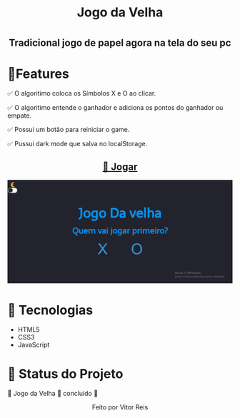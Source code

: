 
<h1 align="center" >Jogo da Velha<h1>
<h2 align="center">Tradicional jogo de papel agora na tela do seu pc</h2>
<h1 > 🚀Features</h1>
<p>✅ O algoritimo coloca os Símbolos X e O ao clicar.</p>
<p>✅ O algoritimo entende o ganhador e adiciona os pontos do ganhador ou empate.</p>
<p>✅ Possui um botão para reiniciar o game.</p>
<p>✅ Pussui dark mode que salva no localStorage.</p>
<h2 color="blue" align="center">
<a href="https://vitorhrd.github.io/Jogo-Da-Velha/">🔗 Jogar</a>
</h2

<img src="./images/gif1.gif"></img>
<h1>🚀 Tecnologias</h1>
 
 <ul>
     <li> HTML5
      <li> CSS3
       <li> JavaScript
 </ul>
 
<h1 > 🚀 Status do Projeto </h1>
 
 <p >🚀 Jogo da Velha 🚀 concluído 🚀 </p>
 
 
 <p align="center">Feito por Vitor Reis</p>
